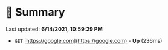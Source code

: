 # 📖 Summary
Last updated: **6/14/2021, 10:59:29 PM**

- `GET` [https://google.com](https://google.com) - **Up** (236ms)
